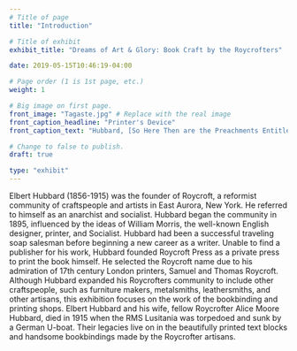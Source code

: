 ```yaml
---
# Title of page
title: "Introduction"

# Title of exhibit
exhibit_title: "Dreams of Art & Glory: Book Craft by the Roycrofters"

date: 2019-05-15T10:46:19-04:00

# Page order (1 is 1st page, etc.)
weight: 1 

# Big image on first page.
front_image: "Tagaste.jpg" # Replace with the real image
front_caption_headline: "Printer's Device"
front_caption_text: "Hubbard, [So Here Then are the Preachments Entitled The city of Tagaste: and A dream and a Prophecy](https://bc-primo.hosted.exlibrisgroup.com/primo-explore/fulldisplay?docid=ALMA-BC21327955940001021&context=L&vid=bclib_new&search_scope=bcl&tab=bcl_only&lang=en_US), PS2042 .C5 1900 GENERAL"

# Change to false to publish.
draft: true

type: "exhibit"
---
```


Elbert Hubbard (1856-1915) was the founder of Roycroft, a reformist community of craftspeople and artists in East Aurora, New York. He referred to himself as an anarchist and socialist. Hubbard began the community in 1895, influenced by the ideas of William Morris, the well-known English designer, printer, and Socialist. 
Hubbard had been a successful traveling soap salesman before beginning a new career as a writer. Unable to find a publisher for his work, Hubbard founded Roycroft Press as a private press to print the book himself. He selected the Roycroft name due to his admiration of 17th century London printers, Samuel and Thomas Roycroft.
Although Hubbard expanded his Roycrofters community to include other craftspeople, such as furniture makers, metalsmiths, leathersmiths, and other artisans, this exhibition focuses on the work of the bookbinding and printing shops. 
Elbert Hubbard and his wife, fellow Roycrofter Alice Moore Hubbard, died in 1915 when the RMS Lusitania was torpedoed and sunk by a German U-boat. Their legacies live on in the beautifully printed text blocks and handsome bookbindings made by the Roycrofter artisans.